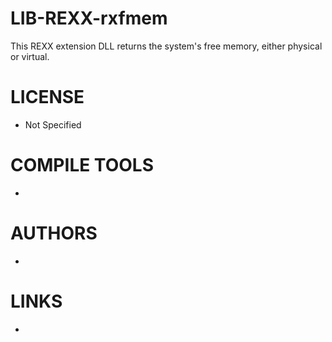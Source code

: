 LIB-REXX-rxfmem
===============

This REXX extension DLL returns the system's free memory, either physical  or virtual. 

LICENSE
===============
* Not Specified

COMPILE TOOLS
===============
* 
 
AUTHORS
===============
* 

LINKS
===============
* 
